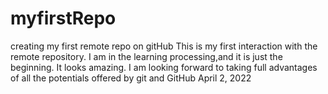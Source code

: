 # myfirstRepo
creating my first remote repo on gitHub
This is my first interaction with the remote repository.
I am in the learning processing,and it is just the beginning.
It looks amazing.
I am looking forward to taking full advantages of all the potentials offered by git and GitHub
April 2, 2022
